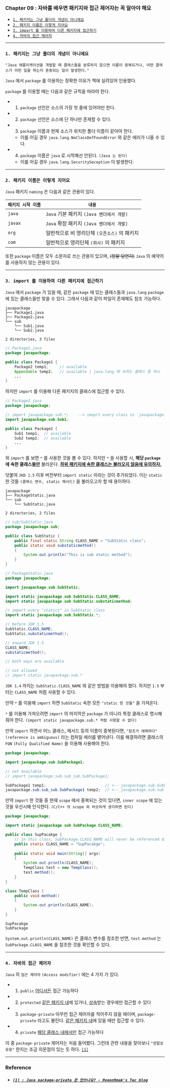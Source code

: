 
### Chapter 09 : 자바를 배우면 패키지와 접근 제어자는 꼭 알아야 해요

- [`1. 패키지는 그냥 폴더의 개념이 아니에요`](#1-패키지는-그냥-폴더의-개념이-아니에요)
- [`2. 패키지 이름은 이렇게 지어요`](#2-패키지-이름은-이렇게-지어요)
- [`3. import 를 이용하여 다른 패키지에 접근하기`](#3-import-를-이용하여-다른-패키지에-접근하기)
- [`4. 자바의 접근 제어자`](#4-자바의-접근-제어자)


---

### `1. 패키지는 그냥 폴더의 개념이 아니에요`

`"Java 애플리케이션을 개발할 때 클래스들을 분류하지 않으면 이름이 중복되거나, 어떤 클래스가 어떤 일을 하는지 혼동되는 일이 발생한다."` 

`Java` 에서 `package` 를 이용하는 정확한 이유가 책에 실려있어 인용했다.

`package` 를 이용할 때는 다음과 같은 규칙을 따라야 한다.
- 1. `package` 선언은 소스의 가장 첫 줄에 있어야만 한다.
- 2. `package` 선언은 소스에 단 하나만 존재할 수 있다.
- 3. `package` 이름과 현재 소스가 위치한 폴더 이름이 같아야 한다.
    - 이를 어길 경우 `java.lang.NoClassDefFoundError` 와 같은 에러가 나올 수 있다.
- 4. `package` 이름은 `java` 로 시작해선 안된다. `(Java 는 된다)`
    - 이를 어길 경우 `java.lang.SecuritySeception` 이 발생한다.

---

### `2. 패키지 이름은 이렇게 지어요`

`Java` 패키지 `naming` 은 다음과 같은 관용이 있다.

|`패키지 시작 이름`|`내용`|
|---|---|
|`java`|`Java` 기본 패키지 `(Java 벤더에서 개발)`|
|`javax`|`Java` 확장 패키지 `(Java 벤더에서 개발)`|
|`org`|일반적으로 비 영리단체 `(오픈소스)` 의 패키지|
|`com`|일반적으로 영리단체 `(회사)` 의 패키지|

또한 `package` 이름은 모두 소문자로 쓰는 관용이 있으며, ~~(정말 당연히)~~ `Java` 의 예약어를 사용하지 않는 관용이 있다.

---

### `3. import 를 이용하여 다른 패키지에 접근하기`

`Java` 에서 `package` 가 있을 때, 같은 `package` 에 있는 클래스들과 `java.lang` `package` 에 있는 클래스들만 찾을 수 있다. 그래서 다음과 같이 파일이 존재해도 참조 가능하다.

```
javapackage
├── Package1.java
├── Package2.java
└── sub
    └── Sub1.java
    └── Sub2.java

2 directories, 3 files
```
```java
// Package1.java
package javapackage;

public class Package1 {
    Package2 temp1;     // available
    Appendable temp2;   // available | java.lang 에 속하는 클래스 중 하나
    ...
}
```

하지만 `import` 를 이용해 다른 패키지의 클래스에 접근할 수 있다.

```java
// Package2.java
package javapackage;

// import javapackage.sub.*;    --> imoprt every class in `javapackage.sub` directory
import javapackage.sub.Sub1;

public class Package2 {
    Sub1 temp1;  // available
    Sub2 temp2;  // available
    ...
}
```

위 `import` 를 보면 `*` 를 사용한 것을 볼 수 있다. 하지만 `*` 을 사용할 시, **해당 `package` 에 속한 클래스들<ins>만</ins>** 불러온다. <ins>**하위 패키지에 속한 클래스는 불러오지 않음에 유의하자.**</ins>

덧붙여 `JKD 1.5` 이후 버전부터 `import static` 이라는 것이 추가되었다. 이는 `static` 한 것들 `(클래스 변수, static 메서드)` 을 불러오고자 할 때 용이하다.


```
javapackage
├── PackageStatic.java
└── sub
    └── SubStatic.java

2 directories, 2 files
```
```java
// sub/SubStatic.java
package javapackage.sub;

public class SubStatic {
    public final static String CLASS_NAME = "SubStatic class";
    public static void substaticmethod()
    {
        System.out.println("This is sub static method");
    }
}
```
```java
// PackageStatic.java
package javapackage;

import javapackage.sub.SubStatic;

import static javapackage.sub.SubStatic.CLASS_NAME;
import static javapackage.sub.SubStatic.substaticmethod;

// import every "statics" in SubStatic class
import static javapackage.sub.SubStatic.*;

// before JDK 1.5
SubStatic.CLASS_NAME;
SubStatic.substaticmethod();

// onward JDK 1.5
CLASS_NAME;
substaticmethod();

// both ways are available

// not allowed
// import static javapackage.sub.*
```

`JDK 1.4` 까지는 `SubStatic.CLASS_NAME` 와 같은 방법을 이용해야 했다. 하지만 `1.5` 부터는 `CLASS_NAME` 처럼 사용할 수 있다. 

만약 `*` 를 이용해 `import` 하면 `SubStatic` 속한 모든 `"static 한 것들"` 을 가져온다. 

`*` 를 이용해 가져오려면 `import` 의 마지막은 `package` 가 아니라 특정 클래스로 명시해 줘야 한다. `(import static javapackage.sub.* 처럼 사용할 수 없다)`

만약 `import` 하면서 어느 클래스, 메서드 등의 이름이 중복된다면, `"참조가 애매하다"` `(reference is ambiguous)` 라는 컴파일 에러를 뱉어낸다. 이를 해결하려면 클래스의 `FQN` `(Fully Qualified Name)` 을 이용해 사용해야 한다.

```java
package javapackage;

import javapackage.sub.SubPackage1;

// not available
// import javapackage.sub.sub_sub.SubPackage1; 

SubPackage1 temp1;                          // <-- javapackage.sub.SubPackage1
javapackage.sub.sub_sub.SubPackage1 temp2;  // <-- javapackage.sub.sub_sub.SubPackage1
```

만약 `import` 한 것들 중 현재 `scope` 에서 중복되는 것이 있다면, `inner scope` 에 있는 것을 우선시해 인식한다. `(C/C++ 의 scope 와 비슷하게 생각하면 된다)`

```java
package javapackage;

import static javapackage.sub.SubPackage.CLASS_NAME;

public class SupPacakge {
    // In this class, SubPackage.CLASS_NAME will never be referenced directly
    public static CLASS_NAME = "SupPacakge";
    
    public static void main(String[] args)
    {
        System.out.println(CLASS_NAME);
        TempClass test = new TempClass();
        test.method();
    }
}

class TempClass {
    public void method()
    {
        System.out.println(CLASS_NAME);
    }
}
```
```
SupPacakge
SubPackage
```

`System.out.println(CLASS_NAME)` 은 클래스 변수를 참조한 반면, `test.method` 는 `SubPackage.CLASS_NAME` 을 참조한 것을 확인할 수 있다.

---

### `4. 자바의 접근 제어자`

`Java` 의 `접근 제어자` `(Access modifier)` 에는 4 가지 가 있다.

- 1. `public`
    <ins>어디서든</ins> 접근 가능하다

- 2. `protected` 
    <ins>같은 패키지 내</ins>에 있거나, <ins>상속</ins>받는 경우에만 접근할 수 있다

- 3. `package-private`
    아무런 접근 제어자를 적어주지 않을 때이며, `package-private` 라고도 불린다. <ins>같은 패키지 내</ins>에 있을 때만 접근할 수 있다.

- 4. `private`
    <ins>해당 클래스 내에서만</ins> 접근 가능하다

이 중 `package-private` 제어자는 처음 들어봤다. 그런데 관련 내용을 찾아보니 `"정말로 유용"` 한지는 조금 의문점이 있는 듯 하다. [`[1]`](#1--java-package-private-은-안쓰나요---hyeon9maks-tec-blog)


---

### Reference

- ##### [`[1] : Java package-private 은 안쓰나요? - Hyeon9mak's Tec blog`](https://hyeon9mak.github.io/Java-dont-use-package-private/)